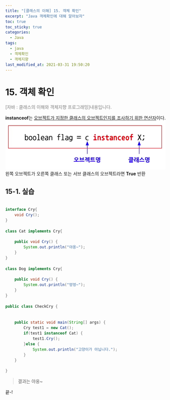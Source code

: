 ```yaml
---
title: "[클래스의 이해] 15. 객체 확인"
excerpt: "Java 객체확인에 대해 알아보자"
toc: true
toc_sticky: true
categories:
  - Java
tags:
  - java
  - 객체확인
  - 객체지향
last_modified_at: 2021-03-31 19:50:20
---
```


# 15. 객체 확인
<span style="color:grey">[자바 : 클래스의 이해와 객체지향 프로그래밍]내용입니다.</span>
  
**instanceof**는 <u>오브젝트가 지정한 클래스의 오브젝트인지를 조사하기 위한 연산자</u>이다.  
![이미지](/assets/images/JAVA/instanceof/instanceof1.png)
왼쪽 오브젝트가 오른쪽 클래스 또는 서브 클래스의 오브젝트라면 **True** 반환  

## 15-1. 실습

```java

interface Cry{
	void Cry();
}

class Cat implements Cry{

	public void Cry() {
		System.out.println("야옹~");
	}
}

class Dog implements Cry{

	public void Cry() {
		System.out.println("멍멍~");
	}
}

public class CheckCry {
	
	
	public static void main(String[] args) {
		Cry test1 = new Cat();
		if(test1 instanceof Cat) {
			test1.Cry();
		}else {
			System.out.println("고양이가 아닙니다.");
		}
	}

}
```
> 결과는 야옹~  
  
끝-!